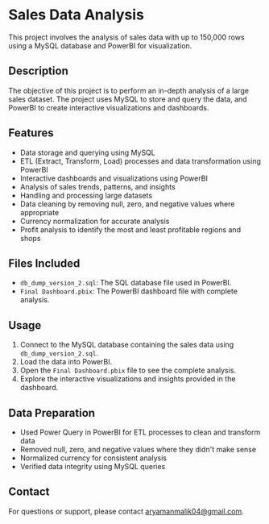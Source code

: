 # Sales Data Analysis

This project involves the analysis of sales data with up to 150,000 rows using a MySQL database and PowerBI for visualization.

## Description

The objective of this project is to perform an in-depth analysis of a large sales dataset. The project uses MySQL to store and query the data, and PowerBI to create interactive visualizations and dashboards.

## Features

- Data storage and querying using MySQL
- ETL (Extract, Transform, Load) processes and data transformation using PowerBI
- Interactive dashboards and visualizations using PowerBI
- Analysis of sales trends, patterns, and insights
- Handling and processing large datasets
- Data cleaning by removing null, zero, and negative values where appropriate
- Currency normalization for accurate analysis
- Profit analysis to identify the most and least profitable regions and shops

## Files Included

- `db_dump_version_2.sql`: The SQL database file used in PowerBI.
- `Final Dashboard.pbix`: The PowerBI dashboard file with complete analysis.

## Usage

1. Connect to the MySQL database containing the sales data using `db_dump_version_2.sql`.
2. Load the data into PowerBI.
3. Open the `Final Dashboard.pbix` file to see the complete analysis.
4. Explore the interactive visualizations and insights provided in the dashboard.

## Data Preparation

- Used Power Query in PowerBI for ETL processes to clean and transform data
- Removed null, zero, and negative values where they didn't make sense
- Normalized currency for consistent analysis
- Verified data integrity using MySQL queries

## Contact

For questions or support, please contact [aryamanmalik04@gmail.com](mailto:aryamanmalik04@gmail.com).
